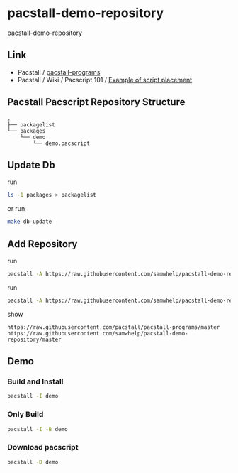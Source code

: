 # pacstall-demo-repository
pacstall-demo-repository


## Link

* Pacstall / [pacstall-programs](https://github.com/pacstall/pacstall-programs)
* Pacstall / Wiki / Pacscript 101 / [Example of script placement](https://github.com/pacstall/pacstall/wiki/Pacscript-101#pacscript-name)


## Pacstall Pacscript Repository Structure


```
.
├── packagelist
└── packages
    └── demo
        └── demo.pacscript
```


## Update Db

run

``` sh
ls -1 packages > packagelist
```

or run

``` sh
make db-update
```


## Add Repository

run

``` sh
pacstall -A https://raw.githubusercontent.com/samwhelp/pacstall-demo-repository/master
```


run

``` sh
pacstall -A https://raw.githubusercontent.com/samwhelp/pacstall-demo-repository/master
```

show

```
https://raw.githubusercontent.com/pacstall/pacstall-programs/master
https://raw.githubusercontent.com/samwhelp/pacstall-demo-repository/master
```


## Demo

### Build and Install

``` sh
pacstall -I demo
```


### Only Build

``` sh
pacstall -I -B demo
```



### Download pacscript

``` sh
pacstall -D demo
```

